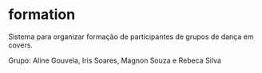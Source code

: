 # formation

Sistema para organizar formação de participantes de grupos de dança em covers.

Grupo: Aline Gouveia, Iris Soares, Magnon Souza e Rebeca Silva
